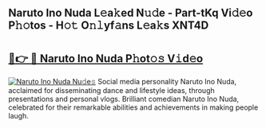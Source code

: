 ## Naruto Ino Nuda L𝚎a𝚔ed N𝚞𝚍e - Part-tKq Vi𝚍𝚎o P𝚑𝚘tos - H𝚘𝚝 O𝚗𝚕yf𝚊ns L𝚎a𝚔s XNT4D

# <h2><a href="http://kf0fyy4.oniu.top/?m=Naruto+Ino+Nuda">🔗👉 🔴 Naruto Ino Nuda P𝚑ot𝚘𝚜 V𝚒d𝚎o</a></h2>

[![Naruto Ino Nuda Nu𝚍e𝚜](https://i.imgur.com/0qMVB7G.gif)](http://kf0fyy4.oniu.top/?m=Naruto+Ino+Nuda)
Social media personality Naruto Ino Nuda, acclaimed for disseminating dance and lifestyle ideas, through presentations and personal vlogs. Brilliant comedian Naruto Ino Nuda, celebrated for their remarkable abilities and achievements in making people laugh.  
